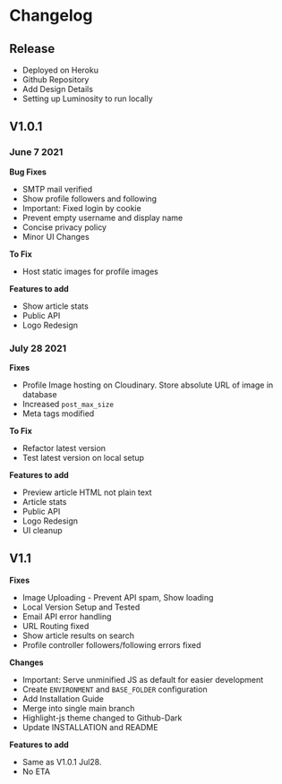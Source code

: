 # Changelog

## Release
  - Deployed on Heroku
  - Github Repository
  - Add Design Details
  - Setting up Luminosity to run locally

## V1.0.1
  ### June 7 2021
  
  **Bug Fixes**
  - SMTP mail verified
  - Show profile followers and following
  - Important: Fixed login by cookie
  - Prevent empty username and display name
  - Concise privacy policy
  - Minor UI Changes
  
  **To Fix**
  - Host static images for profile images
  
  **Features to add**
  - Show article stats
  - Public API
  - Logo Redesign

  ### July 28 2021
  **Fixes**
  - Profile Image hosting on Cloudinary. Store absolute URL of image in database
  - Increased ``post_max_size``
  - Meta tags modified

  **To Fix**
  - Refactor latest version
  - Test latest version on local setup

  **Features to add**
  - Preview article HTML not plain text
  - Article stats
  - Public API
  - Logo Redesign
  - UI cleanup

## V1.1
  **Fixes**
  - Image Uploading - Prevent API spam, Show loading
  - Local Version Setup and Tested
  - Email API error handling
  - URL Routing fixed
  - Show article results on search
  - Profile controller followers/following errors fixed

  **Changes**
  - Important: Serve unminified JS as default for easier development
  - Create ``ENVIRONMENT`` and ``BASE_FOLDER`` configuration
  - Add Installation Guide
  - Merge into single main branch
  - Highlight-js theme changed to Github-Dark
  - Update INSTALLATION and README

  **Features to add**
  - Same as V1.0.1 Jul28. 
  - No ETA